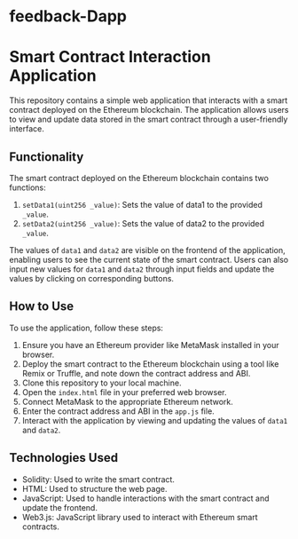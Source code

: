 # feedback-Dapp

# Smart Contract Interaction Application

This repository contains a simple web application that interacts with a smart contract deployed on the Ethereum blockchain. The application allows users to view and update data stored in the smart contract through a user-friendly interface.

## Functionality

The smart contract deployed on the Ethereum blockchain contains two functions:

1. `setData1(uint256 _value)`: Sets the value of data1 to the provided `_value`.
2. `setData2(uint256 _value)`: Sets the value of data2 to the provided `_value`.

The values of `data1` and `data2` are visible on the frontend of the application, enabling users to see the current state of the smart contract. Users can also input new values for `data1` and `data2` through input fields and update the values by clicking on corresponding buttons.

## How to Use

To use the application, follow these steps:

1. Ensure you have an Ethereum provider like MetaMask installed in your browser.
2. Deploy the smart contract to the Ethereum blockchain using a tool like Remix or Truffle, and note down the contract address and ABI.
3. Clone this repository to your local machine.
4. Open the `index.html` file in your preferred web browser.
5. Connect MetaMask to the appropriate Ethereum network.
6. Enter the contract address and ABI in the `app.js` file.
7. Interact with the application by viewing and updating the values of `data1` and `data2`.

## Technologies Used

- Solidity: Used to write the smart contract.
- HTML: Used to structure the web page.
- JavaScript: Used to handle interactions with the smart contract and update the frontend.
- Web3.js: JavaScript library used to interact with Ethereum smart contracts.
